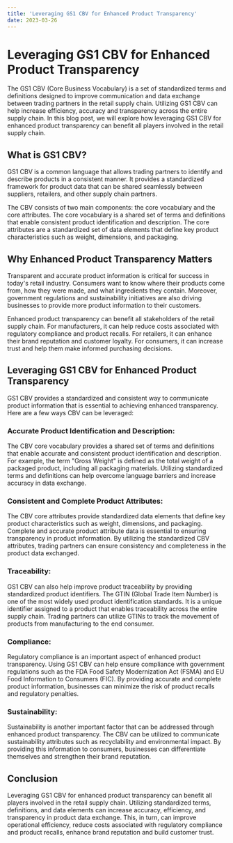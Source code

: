 ```yaml
---
title: 'Leveraging GS1 CBV for Enhanced Product Transparency'
date: 2023-03-26
---
```


# Leveraging GS1 CBV for Enhanced Product Transparency

The GS1 CBV (Core Business Vocabulary) is a set of standardized terms and definitions designed to improve communication and data exchange between trading partners in the retail supply chain. Utilizing GS1 CBV can help increase efficiency, accuracy and transparency across the entire supply chain. In this blog post, we will explore how leveraging GS1 CBV for enhanced product transparency can benefit all players involved in the retail supply chain.

## What is GS1 CBV?

GS1 CBV is a common language that allows trading partners to identify and describe products in a consistent manner. It provides a standardized framework for product data that can be shared seamlessly between suppliers, retailers, and other supply chain partners.

The CBV consists of two main components: the core vocabulary and the core attributes. The core vocabulary is a shared set of terms and definitions that enable consistent product identification and description. The core attributes are a standardized set of data elements that define key product characteristics such as weight, dimensions, and packaging.

## Why Enhanced Product Transparency Matters

Transparent and accurate product information is critical for success in today's retail industry. Consumers want to know where their products come from, how they were made, and what ingredients they contain. Moreover, government regulations and sustainability initiatives are also driving businesses to provide more product information to their customers.

Enhanced product transparency can benefit all stakeholders of the retail supply chain. For manufacturers, it can help reduce costs associated with regulatory compliance and product recalls. For retailers, it can enhance their brand reputation and customer loyalty. For consumers, it can increase trust and help them make informed purchasing decisions.

## Leveraging GS1 CBV for Enhanced Product Transparency

GS1 CBV provides a standardized and consistent way to communicate product information that is essential to achieving enhanced transparency. Here are a few ways CBV can be leveraged:

### Accurate Product Identification and Description:

The CBV core vocabulary provides a shared set of terms and definitions that enable accurate and consistent product identification and description. For example, the term "Gross Weight" is defined as the total weight of a packaged product, including all packaging materials. Utilizing standardized terms and definitions can help overcome language barriers and increase accuracy in data exchange. 

### Consistent and Complete Product Attributes:

The CBV core attributes provide standardized data elements that define key product characteristics such as weight, dimensions, and packaging. Complete and accurate product attribute data is essential to ensuring transparency in product information. By utilizing the standardized CBV attributes, trading partners can ensure consistency and completeness in the product data exchanged.

### Traceability:

GS1 CBV can also help improve product traceability by providing standardized product identifiers. The GTIN (Global Trade Item Number) is one of the most widely used product identification standards. It is a unique identifier assigned to a product that enables traceability across the entire supply chain. Trading partners can utilize GTINs to track the movement of products from manufacturing to the end consumer.

### Compliance:

Regulatory compliance is an important aspect of enhanced product transparency. Using GS1 CBV can help ensure compliance with government regulations such as the FDA Food Safety Modernization Act (FSMA) and EU Food Information to Consumers (FIC). By providing accurate and complete product information, businesses can minimize the risk of product recalls and regulatory penalties.

### Sustainability:

Sustainability is another important factor that can be addressed through enhanced product transparency. The CBV can be utilized to communicate sustainability attributes such as recyclability and environmental impact. By providing this information to consumers, businesses can differentiate themselves and strengthen their brand reputation.

## Conclusion

Leveraging GS1 CBV for enhanced product transparency can benefit all players involved in the retail supply chain. Utilizing standardized terms, definitions, and data elements can increase accuracy, efficiency, and transparency in product data exchange. This, in turn, can improve operational efficiency, reduce costs associated with regulatory compliance and product recalls, enhance brand reputation and build customer trust.
